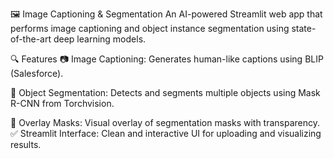 🖼️ Image Captioning & Segmentation
An AI-powered Streamlit web app that performs image captioning and object instance segmentation using state-of-the-art deep learning models.

🔍 Features
📷 Image Captioning: Generates human-like captions using BLIP (Salesforce).

🧠 Object Segmentation: Detects and segments multiple objects using Mask R-CNN from Torchvision.

🎨 Overlay Masks: Visual overlay of segmentation masks with transparency.
✅ Streamlit Interface: Clean and interactive UI for uploading and visualizing results.
